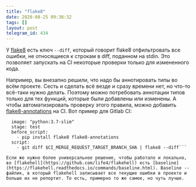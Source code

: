 ```yaml
---
title: "flake8"
date: 2020-08-25 09:38:32
tags: []
layout: post
telegram_id: 434
---
```


У [flake8](https://t.me/itgram_channel/304) есть ключ `--diff`, который говорит flake8 отфильтровать все ошибки, не относящиеся к строкам в diff, поданном на stdin. Это позволяет запускать на CI некоторые проверки только для измененного кода.

Например, вы внезапно решили, что надо бы аннотировать типы во всём проекте. Сесть и сделать всё везде и сразу времени нет, но что-то всё-таки нужно делать. Поэтому можно потребовать аннотации типов только для тех функций, которые были добавлены или изменены. А чтобы автоматизировать проверку этого правила, можно добавить [flake8-annotations](https://github.com/python-discord/flake8-annotations) на CI. Вот пример для Gitlab CI:

```flake8-annotations:
  image: "python:3.7-slim"
  stage: test
  before_script:
    - pip install flake8 flake8-annotations
  script:
    - git diff $CI_MERGE_REQUEST_TARGET_BRANCH_SHA | flake8 --diff```

Если же нужно более универсальное решение, чтобы работало и локально, во [flakehell](https://github.com/life4/flakehell) есть [baseline](https://flakehell.readthedocs.io/commands/baseline.html). Baseline -- файлик, в который flakehell записывает все текущие ошибки в проекте и больше их не репортит. То есть, примерно то же самое, но чуть лучше.
